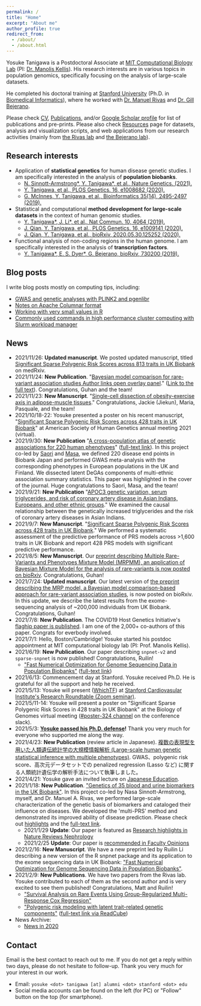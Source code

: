 ```yaml
---
permalink: /
title: "Home"
excerpt: "About me"
author_profile: true
redirect_from:
  - /about/
  - /about.html
---
```


Yosuke Tanigawa is a Postdoctoral Associate at [MIT Computational Biology Lab](http://compbio.mit.edu/) (PI: [Dr. Manolis Kellis](https://web.mit.edu/manoli/)). His research interests are in various topics in population genomics, specifically focusing on the analysis of large-scale datasets.

He completed his doctoral training at [Stanford University](https://www.stanford.edu/) (Ph.D. in [Biomedical Informatics](https://med.stanford.edu/bmi.html)), where he worked with [Dr. Manuel Rivas](http://med.stanford.edu/rivaslab/) and [Dr. Gill Bejerano](http://bejerano.stanford.edu/).

Please check [CV](/cv), [Publications](/publications), and/or [Google Scholar profile](https://scholar.google.com/citations?user=9hVh3nQAAAAJ&hl=en) for list of publications and pre-prints. Please also check [Resources](/resources) page for datasets, analysis and visualization scripts, and web applications from our research activities (mainly from [the Rivas lab](http://med.stanford.edu/rivaslab/) and [the Bejerano lab](http://bejerano.stanford.edu/)).

## Research interests

- Application of **statistical genetics** for human disease genetic studies. I am specifically interested in the analysis of **population biobanks**.
  - [N. Sinnott-Armstrong\*, Y. Tanigawa\*, et al., Nature Genetics. (2021).](/publication/2021-01-18-biomarkers)
  - [Y. Tanigawa, et al., PLOS Genetics. 16, e1008682 (2020).](/publication/2020-05-05-ANGPTL7)
  - [G. McInnes, Y. Tanigawa, et al., Bioinformatics 35(14), 2495-2497 (2019).](/publication/2018-12-05-GBE)
- Statistical and computational **method development for large-scale datasets** in the context of human genomic studies.
  - [Y. Tanigawa\*, J. Li\*, et al., Nat Commun. 10, 4064 (2019).](/publication/2019-09-06-DeGAs)
  - [J. Qian, Y. Tanigawa, et al., PLOS Genetics. 16, e1009141 (2020).](/publication/2020-10-23-snpnet)
  - [J. Qian, Y. Tanigawa, et al., bioRxiv, 2020.05.30.125252 (2020).](/publication/preprint-2020-05-30-SRRR)
- Functional analysis of non-coding regions in the human genome. I am specifically interested in the analysis of **transcription factors**.
  - [Y. Tanigawa\*, E. S. Dyer\*, G. Bejerano, bioRxiv, 730200 (2019).](/publication/preprint-2019-08-20-whichtf)

## Blog posts

I write blog posts mostly on computing tips, including:

- [GWAS and genetic analyses with PLINK2 and pgenlibr](/posts/2020/09/PLINK2)
- [Notes on Apache Columnar format](/posts/2020/11/apache-columnar)
- [Working with very small values in R](/posts/2020/07/small-values-in-R)
- [Commonly used commands in high performance cluster computing with Slurm workload manager](/posts/2020/04/slurm/)


## News

- 2021/11/26: **Updated manuscript**. We posted updated manuscript, titled [Significant Sparse Polygenic Risk Scores across 813 traits in UK Biobank](/publication/preprint-2021-09-06-PRSmap) on medRxiv.
- 2021/11/24: **New Publication**. "[Bayesian model comparison for rare-variant association studies
Author links open overlay panel](/publication/2021-11-25-MRP)." ([Link to the full text](https://authors.elsevier.com/c/1e863geW~j2B)). Congratulations, Guhan and the team!
- 2021/11/23: **New Manuscript**. "[Single-cell dissection of obesity-exercise axis in adipose-muscle tissues](/publication/preprint-2021-11-24-scMetab)." Congratulations, Jackie (Jiekun), Maria, Pasquale, and the team!
- 2021/10/18-22: Yosuke presented a poster on his recent manuscript, "[Significant Sparse Polygenic Risk Scores across 428 traits in UK Biobank](/publication/preprint-2021-09-06-PRSmap)" at American Society of Human Genetics annual meeting 2021 (virtual).
- 2021/9/30: **New Publication** "[A cross-population atlas of genetic associations for 220 human phenotypes](/publication/2021-09-30-DeGAs-BBJ)" ([full-text link](https://rdcu.be/cyG6p)). In this project co-led by [Saori](https://twitter.com/saorisakaue) and [Masa](https://mkanai.github.io/), we defined 220 disease end points in Biobank Japan and performed GWAS meta-analysis with the corresponding phenotypes in European populations in the UK and Finland. We dissected latent DeGAs components of multi-ethnic association summary statistics. This paper was highlighted in the cover of the journal. Huge congratulations to Saori, Masa, and the team!
- 2021/9/21: **New Publication** "[APOC3 genetic variation, serum triglycerides, and risk of coronary artery disease in Asian Indians, Europeans, and other ethnic groups](/publication/2021-09-21-ApoC3)." We examined the causal relationship between the genetically increased triglycerides and the risk of coronary artery diseases in Asian Indians.
- 2021/9/7: **New Manuscript**. "[Significant Sparse Polygenic Risk Scores across 428 traits in UK Biobank](/publication/preprint-2021-09-06-PRSmap)." We performed a systematic assessment of the predictive performance of PRS models across >1,600 traits in UK Biobank and report 428 PRS models with significant predictive performance.
- 2021/8/5: **New Manuscript**. Our [preprint describing Multiple Rare-Variants and Phenotypes Mixture Model (MRPMM), an application of Bayesian Mixture Model for the analysis of rare-variants is now posted on bioRxiv](/publication/preprint-2021-08-05-MRPMM). Congratulations, Guhan!
- 2021/7/24: **Updated manuscript**. Our latest version of [the preprint describing the MRP model, a Bayesian model comparison-based approach for rare-variant association studies](/publication/preprint-2021-07-24-MRP), is now posted on bioRxiv. In this update, we describe the latest results from the exome-sequencing analysis of ~200,000 individuals from UK Biobank. Congratulations, Guhan!
- 2021/7/8: **New Publication**. The COVID19 Host Genetics Initiative's [flaghip paper is published](/publication/2021-07-08-covid19HGI). I am one of the 2,000+ co-authors of this paper. Congrats for everbody involved.
- 2021/7/1: Hello, Boston/Cambridge! Yosuke started his postdoc appointment at MIT computational biology lab (PI: Prof. Manolis Kellis).
- 2021/6/19: **New Publication**. Our paper describing `snpnet-v2` and `sparse-snpnet` is now published! Congratulations, Ruilin!
  - ["Fast Numerical Optimization for Genome Sequencing Data in Population Biobanks"](/publication/2021-06-19-snpnet-v2) ([full-text link](https://academic.oup.com/bioinformatics/advance-article/doi/10.1093/bioinformatics/btab452/6306404?guestAccessKey=fdacd437-9789-4223-8731-86e413f879db))
- 2021/6/13: Commencement day at Stanford. Yosuke received Ph.D. He is grateful for all the support and help he received.
- 2021/5/13: Yosuke will present ([WhichTF](/publication/preprint-2019-08-20-whichtf)) at [Stanford Cardiovasular Institute's Research Roundtable (Zoom seminar)](/talks/2021-05-13-CVI).
- 2021/5/11-14: Yosuke will present a poster on "Significant Sparse Polygenic Risk Scores in 428 traits in UK Biobank" at the Biology of Genomes virtual meeting ([#poster-324 channel](https://cshlmc-genome21.slack.com/app_redirect?channel=poster-324) on the conference slack).
- 2021/5/3: **[Yosuke passed his Ph.D. defense](/talks/2021-05-03-PhD-defense)!** Thank you very much for everyone who supported me along the way.
- 2021/4/23: **New Publication** (review article in Japanese). [複数の表現型を用いた人類遺伝統計学の大規模情報解析 (Large-scale human genetic statistical inference with multiple phenotypes)](/publication/2021-04-23-JSBi-review). GWAS、polygenic risk score、高次元データセットでの penalized regression (Lasso など) に関する人類統計遺伝学の解析手法について執筆しました。
- 2021/4/21: Yosuke gave an invited lecture on [Japanese Education](/teaching/2021-04-21-ENGR159Q).
- 2021/1/18: **New Publication**. ["Genetics of 35 blood and urine biomarkers in the UK Biobank"](/publication/2021-01-18-biomarkers). In this project co-led by Nasa Sinnott-Armstrong, myself, and Dr. Manuel A. Rivas, we performed large-scale characterization of the genetic basis of biomarkers and cataloged their influence on diseases. We developed the 'multi-PRS' method and demonstrated its improved ability of disease prediction. Please check out [highlights](/publication/2021-01-18-biomarkers) and the [full-text link](https://rdcu.be/cdMmM).
  - 2021/1/29 **Update**: Our paper is featured as [Research highlights in Nature Reviews Nephrology](https://doi.org/10.1038/s41581-021-00400-y)
  - 2021/2/25 **Update**: Our paper is [recommended in Faculty Opinions](https://facultyopinions.com/prime/739382438?key=f7aXbm1AwTY4cdc)
- 2021/2/16: **New Manuscript**. We have a new preprint led by Ruilin Li describing a new version of the R snpnet package and its application to the exome sequencing data in UK Biobank: ["Fast Numerical Optimization for Genome Sequencing Data in Population Biobanks"](/publication/preprint_2021-02-16-snpnet-v2).
- 2021/2/9: **New Publications**. We have two papers from the Rivas lab. Yosuke contributed to each of them as the second author and is very excited to see them published! Congratulations, Matt and Ruilin!
  - ["Survival Analysis on Rare Events Using Group-Regularized Multi-Response Cox Regression"](/publication/2021-02-09-mr-cox)
  - ["Polygenic risk modeling with latent trait-related genetic components"](/publication/2021-02-08-dPRS) ([full-text link via ReadCube](https://rdcu.be/ceXyy))
- News Archive:
  - [News in 2020](/posts/news/2020)

## Contact

Email is the best contact to reach out to me. If you do not get a reply within two days, please do not hesitate to follow-up. Thank you very much for your interest in our work.

- Email: `yosuke <dot> tanigawa [at] alumni <dot> stanford <dot> edu`
- Social media accounts can be found on the left (for PC) or "Follow" button on the top (for smartphone).
